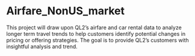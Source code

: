 # Airfare_NonUS_market
This project will draw upon QL2’s airfare and car rental data to analyze longer term travel trends to help customers identify potential changes in pricing or offering strategies. The goal is to provide QL2’s customers with insightful analysis and trend.
